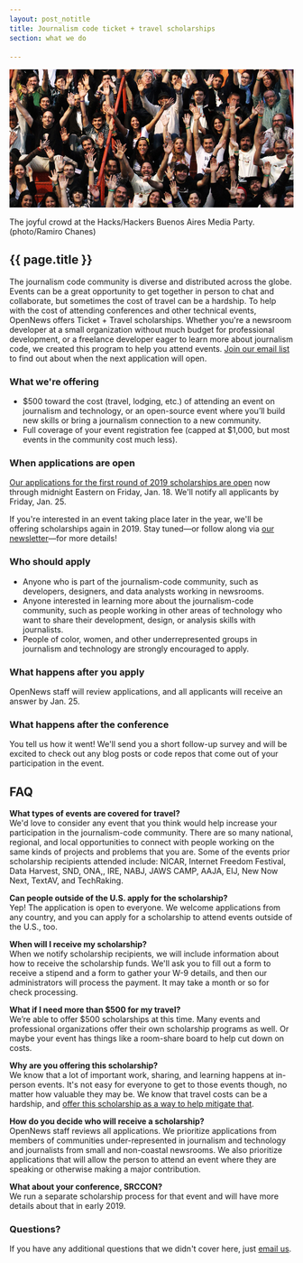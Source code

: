 ```yaml
---
layout: post_notitle
title: Journalism code ticket + travel scholarships
section: what we do

---
```

<img src="/media/img/index_opennewsphoto.jpg" class="topline">
<p class="caption">The joyful crowd at the Hacks/Hackers Buenos Aires Media Party. (photo/Ramiro Chanes)</p>

<h2>{{ page.title }}</h2>

<p class="bodybig">The journalism code community is diverse and distributed across the globe. Events can be a great opportunity to get together in person to chat and collaborate, but sometimes the cost of travel can be a hardship. To help with the cost of attending conferences and other technical events, OpenNews offers Ticket + Travel scholarships. Whether you're a newsroom developer at a small organization without much budget for professional development, or a freelance developer eager to learn more about journalism code, we created this program to help you attend events. <a href="http://eepurl.com/czSVTL">Join our email list</a> to find out about when the next application will open.</p> 

### What we're offering

* $500 toward the cost (travel, lodging, etc.) of attending an event on journalism and technology, or an open-source event where you’ll build new skills or bring a journalism connection to a new community.
* Full coverage of your event registration fee (capped at $1,000, but most events in the community cost much less).

### When applications are open

[Our applications for the first round of 2019 scholarships are open](https://docs.google.com/forms/d/e/1FAIpQLScVSLN5y-LeStKp1kADenQHwUxtlPA3LSMI0rPmmakqJc2hHw/viewform) now through midnight Eastern on Friday, Jan. 18. We'll notify all applicants by Friday, Jan. 25.

If you're interested in an event taking place later in the year, we'll be offering scholarships again in 2019. Stay tuned—or follow along via [our newsletter](http://eepurl.com/czSVTL)—for more details!

### Who should apply

* Anyone who is part of the journalism-code community, such as developers, designers, and data analysts working in newsrooms.
* Anyone interested in learning more about the journalism-code community, such as people working in other areas of technology who want to share their development, design, or analysis skills with journalists.
* People of color, women, and other underrepresented groups in journalism and technology are strongly encouraged to apply.

### What happens after you apply

OpenNews staff will review applications, and all applicants will receive an answer by Jan. 25.

### What happens after the conference

You tell us how it went! We'll send you a short follow-up survey and will be excited to check out any blog posts or code repos that come out of your participation in the event.

## FAQ

**What types of events are covered for travel?**  
We'd love to consider any event that you think would help increase your participation in the journalism-code community. There are so many national, regional, and local opportunities to connect with people working on the same kinds of projects and problems that you are. Some of the events prior scholarship recipients attended include: NICAR, Internet Freedom Festival, Data Harvest, SND, ONA,, IRE, NABJ, JAWS CAMP, AAJA, EIJ, New Now Next, TextAV, and TechRaking.

**Can people outside of the U.S. apply for the scholarship?**  
Yep! The application is open to everyone. We welcome applications from any country, and you can apply for a scholarship to attend events outside of the U.S., too.

**When will I receive my scholarship?**  
When we notify scholarship recipients, we will include information about how to receive the scholarship funds. We'll ask you to fill out a form to receive a stipend and a form to gather your W-9 details, and then our administrators will process the payment. It may take a month or so for check processing.
 
**What if I need more than $500 for my travel?**  
We’re able to offer $500 scholarships at this time. Many events and professional organizations offer their own scholarship programs as well. Or maybe your event has things like a room-share board to help cut down on costs.

**Why are you offering this scholarship?**  
We know that a lot of important work, sharing, and learning happens at in-person events. It's not easy for everyone to get to those events though, no matter how valuable they may be. We know that travel costs can be a hardship, and [offer this scholarship as a way to help mitigate that](/blog/ticket-travel-scholarship).

**How do you decide who will receive a scholarship?**  
OpenNews staff reviews all applications. We prioritize applications from members of communities under-represented in journalism and technology and journalists from small and non-coastal newsrooms. We also prioritize applications that will allow the person to attend an event where they are speaking or otherwise making a major contribution.

**What about your conference, SRCCON?**  
We run a separate scholarship process for that event and will have more details about that in early 2019.

### Questions?
If you have any additional questions that we didn't cover here, just [email us](mailto:info@opennews.org).
